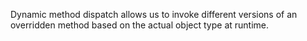 Dynamic method dispatch allows us to invoke different versions of an overridden method based on the actual object type at runtime.
